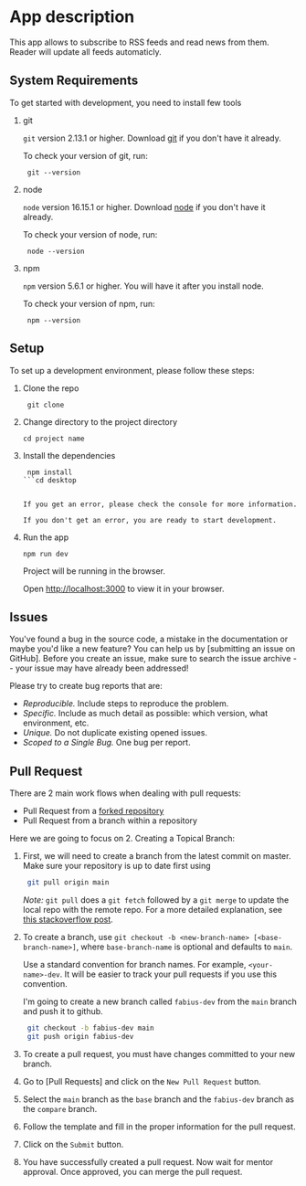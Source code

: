 # App description

This app allows to subscribe to RSS feeds and read news from them. Reader will update all feeds automaticly.

## System Requirements

To get started with development, you need to install few tools

1. git

   `git` version 2.13.1 or higher. Download [git](https://git-scm.com/downloads) if you don't have it already.

   To check your version of git, run:

   ```shell
    git --version
   ```

2. node

   `node` version 16.15.1 or higher. Download [node](https://nodejs.org/en/download/) if you don't have it already.

   To check your version of node, run:

   ```shell
    node --version
   ```

3. npm

   `npm` version 5.6.1 or higher. You will have it after you install node.

   To check your version of npm, run:

   ```shell
    npm --version
   ```

## Setup

To set up a development environment, please follow these steps:

1. Clone the repo

   ```shell
    git clone
   ```

2. Change directory to the project directory

   ```shell
   cd project name
   ```

3. Install the dependencies

   ```shell
    npm install
   ```cd desktop
   

   If you get an error, please check the console for more information.

   If you don't get an error, you are ready to start development.

4. Run the app

   ```shell
   npm run dev
   ```

   Project will be running in the browser.

   Open [http://localhost:3000](http://localhost:3000) to view it in your browser.

## Issues

You've found a bug in the source code, a mistake in the documentation or maybe you'd like a new feature? You can help us by [submitting an issue on GitHub]. Before you create an issue, make sure to search the issue archive -- your issue may have already been addressed!

Please try to create bug reports that are:

- _Reproducible._ Include steps to reproduce the problem.
- _Specific._ Include as much detail as possible: which version, what environment, etc.
- _Unique._ Do not duplicate existing opened issues.
- _Scoped to a Single Bug._ One bug per report.

## Pull Request

There are 2 main work flows when dealing with pull requests:

- Pull Request from a [forked repository](https://help.github.com/articles/fork-a-repo)
- Pull Request from a branch within a repository

Here we are going to focus on 2. Creating a Topical Branch:

1. First, we will need to create a branch from the latest commit on master. Make sure your repository is up to date first using

   ```bash
    git pull origin main
   ```

   _Note:_ `git pull` does a `git fetch` followed by a `git merge` to update the local repo with the remote repo. For a more detailed explanation, see [this stackoverflow post](http://stackoverflow.com/questions/292357/whats-the-difference-between-git-pull-and-git-fetch).

2. To create a branch, use `git checkout -b <new-branch-name> [<base-branch-name>]`, where `base-branch-name` is optional and defaults to `main`.

   Use a standard convention for branch names. For example, `<your-name>-dev`. It will be easier to track your pull requests if you use this convention.

   I'm going to create a new branch called `fabius-dev` from the `main` branch and push it to github.

   ```bash
    git checkout -b fabius-dev main
    git push origin fabius-dev
   ```

3. To create a pull request, you must have changes committed to your new branch.

4. Go to [Pull Requests] and click on the `New Pull Request` button.

5. Select the `main` branch as the `base` branch and the `fabius-dev` branch as the `compare` branch.

6. Follow the template and fill in the proper information for the pull request.

7. Click on the `Submit` button.

8. You have successfully created a pull request. Now wait for mentor approval. Once approved, you can merge the pull request.

#

